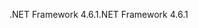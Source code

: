 <span data-ttu-id="af287-101">.NET Framework 4.6.1</span><span class="sxs-lookup"><span data-stu-id="af287-101">.NET Framework 4.6.1</span></span>